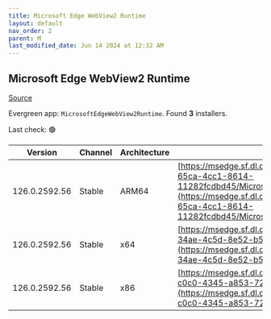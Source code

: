 ```yaml
---
title: Microsoft Edge WebView2 Runtime
layout: default
nav_order: 2
parent: M
last_modified_date: Jun 14 2024 at 12:32 AM
---
```


## Microsoft Edge WebView2 Runtime

[Source](https://developer.microsoft.com/en-us/microsoft-edge/webview2/)

Evergreen app: `MicrosoftEdgeWebView2Runtime`. Found **3** installers.

Last check: 🟢

| Version       | Channel | Architecture | URI                                                                                                                                                                                                                                                                                                                            |
| ------------- | ------- | ------------ | ------------------------------------------------------------------------------------------------------------------------------------------------------------------------------------------------------------------------------------------------------------------------------------------------------------------------------ |
| 126.0.2592.56 | Stable  | ARM64        | [https://msedge.sf.dl.delivery.mp.microsoft.com/filestreamingservice/files/052cd519-65ca-4cc1-8614-11282fcdbd45/MicrosoftEdgeWebView2RuntimeInstallerARM64.exe](https://msedge.sf.dl.delivery.mp.microsoft.com/filestreamingservice/files/052cd519-65ca-4cc1-8614-11282fcdbd45/MicrosoftEdgeWebView2RuntimeInstallerARM64.exe) |
| 126.0.2592.56 | Stable  | x64          | [https://msedge.sf.dl.delivery.mp.microsoft.com/filestreamingservice/files/2d4566fe-34ae-4c5d-8e52-b5dffac6bce0/MicrosoftEdgeWebView2RuntimeInstallerX64.exe](https://msedge.sf.dl.delivery.mp.microsoft.com/filestreamingservice/files/2d4566fe-34ae-4c5d-8e52-b5dffac6bce0/MicrosoftEdgeWebView2RuntimeInstallerX64.exe)     |
| 126.0.2592.56 | Stable  | x86          | [https://msedge.sf.dl.delivery.mp.microsoft.com/filestreamingservice/files/1dfb06cb-c0c0-4345-a853-724bf352fcc8/MicrosoftEdgeWebView2RuntimeInstallerX86.exe](https://msedge.sf.dl.delivery.mp.microsoft.com/filestreamingservice/files/1dfb06cb-c0c0-4345-a853-724bf352fcc8/MicrosoftEdgeWebView2RuntimeInstallerX86.exe)     |
